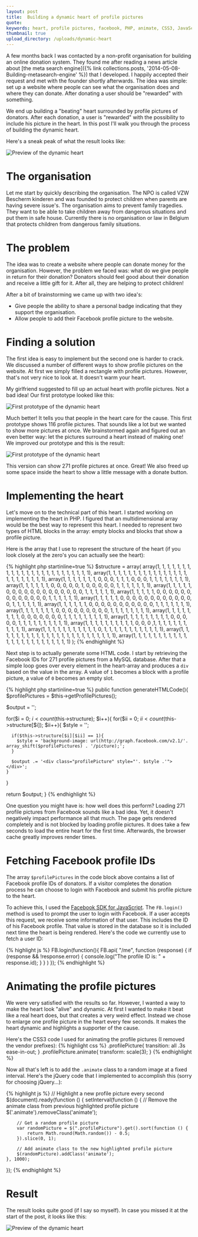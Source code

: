 ```yaml
---
layout: post
title:  Building a dynamic heart of profile pictures
quote:
keywords: heart, profile pictures, facebook, PHP, animate, CSS3, JavaScript
thumbnail: true
upload_directory: /uploads/dynamic-heart
---
```


A few months back I was contacted by a non-profit organisation for building an online donation system. They found me after reading a news article about [the meta search engine]({% link collections.posts, '2014-05-08-Building-metasearch-engine' %}) that I developed. I happily accepted their request and met with the founder shortly afterwards. The idea was simple: set up a website where people can see what the organisation does and where they can donate. After donating a user should be "rewarded" with something.

We end up building a "beating" heart surrounded by profile pictures of donators. After each donation, a user is "rewarded" with the possibility to include his picture in the heart. In this post I'll walk you through the process of building the dynamic heart.

<!--more-->

Here's a sneak peak of what the result looks like:

![Preview of the dynamic heart](/uploads/dynamic-heart/dynamicHeart.gif)

# The organisation
Let me start by quickly describing the organisation. The NPO is called VZW Bescherm kinderen and was founded to protect children when parents are having severe issue's. The organisation aims to prevent family tragedies. They want to be able to take children away from dangerous situations and put them in safe house. Currently there is no organisation or law in Belgium that protects children from dangerous family situations.

# The problem
The idea was to create a website where people can donate money for the organisation. However, the problem we faced was: what do we give people in return for their donation? Donators should feel good about their donation and receive a little gift for it. After all, they are helping to protect children! 

After a bit of brainstorming we came up with two idea's:

  * Give people the ability to share a personal badge indicating that they support the organisation.
  * Allow people to add their Facebook profile picture to the website.

# Finding a solution
The first idea is easy to implement but the second one is harder to crack. We discussed a number of different ways to show profile pictures on the website. At first we simply filled a rectangle with profile pictures. However, that's not very nice to look at. It doesn't warm your heart.

My girlfriend suggested to fill up an actual heart with profile pictures. Not a bad idea! Our first prototype looked like this:

![First prototype of the dynamic heart](/uploads/dynamic-heart/hartje_prototype1.png)

Much better! It tells you that people in the heart care for the cause. This first prototype shows 116 profile pictures. That sounds like a lot but we wanted to show more pictures at once. We brainstormed again and figured out an even better way: let the pictures surround a heart instead of making one! We improved our prototype and this is the result:

![First prototype of the dynamic heart](/uploads/dynamic-heart/hartjeLive.png)

This version can show 271 profile pictures at once. Great! We also freed up some space inside the heart to show a little message with a donate button.

# Implementing the heart
Let's move on to the technical part of this heart. I started working on implementing the heart in PHP. I figured that an multidimensional array would be the best way to represent this heart. I needed to represent two types of HTML blocks in the array: empty blocks and blocks that show a profile picture.

Here is the array that I use to represent the structure of the heart (if you look closely at the zero's you can actually see the heart):

{% highlight php startinline=true %}
$structure = array(
        array(1, 1, 1, 1, 1, 1, 1, 1, 1, 1, 1, 1, 1, 1, 1, 1, 1, 1, 1, 1, 1, 1, 1, 1),
        array(1, 1, 1, 1, 1, 1, 1, 1, 1, 1, 1, 1, 1, 1, 1, 1, 1, 1, 1, 1, 1, 1, 1, 1),
        array(1, 1, 1, 1, 1, 1, 1, 0, 0, 0, 1, 1, 1, 0, 0, 0, 1, 1, 1, 1, 1, 1, 1, 1),
        array(1, 1, 1, 1, 1, 1, 0, 0, 0, 0, 0, 1, 0, 0, 0, 0, 0, 1, 1, 1, 1, 1, 1, 1),
        array(1, 1, 1, 1, 1, 0, 0, 0, 0, 0, 0, 0, 0, 0, 0, 0, 0, 0, 1, 1, 1, 1, 1, 1),
        array(1, 1, 1, 1, 1, 0, 0, 0, 0, 0, 0, 0, 0, 0, 0, 0, 0, 0, 1, 1, 1, 1, 1, 1),
        array(1, 1, 1, 1, 1, 0, 0, 0, 0, 0, 0, 0, 0, 0, 0, 0, 0, 0, 1, 1, 1, 1, 1, 1),
        array(1, 1, 1, 1, 1, 1, 0, 0, 0, 0, 0, 0, 0, 0, 0, 0, 0, 1, 1, 1, 1, 1, 1, 1),
        array(1, 1, 1, 1, 1, 1, 1, 0, 0, 0, 0, 0, 0, 0, 0, 0, 1, 1, 1, 1, 1, 1, 1, 1),
        array(1, 1, 1, 1, 1, 1, 1, 1, 0, 0, 0, 0, 0, 0, 0, 1, 1, 1, 1, 1, 1, 1, 1, 1),
        array(1, 1, 1, 1, 1, 1, 1, 1, 1, 0, 0, 0, 0, 0, 1, 1, 1, 1, 1, 1, 1, 1, 1, 1),
        array(1, 1, 1, 1, 1, 1, 1, 1, 1, 1, 0, 0, 0 ,1, 1, 1, 1, 1, 1, 1, 1, 1, 1, 1),
        array(1, 1, 1, 1, 1, 1, 1, 1, 1, 1, 1, 0, 1, 1, 1, 1, 1, 1, 1, 1, 1, 1, 1, 1),
        array(1, 1, 1, 1, 1, 1, 1, 1, 1, 1, 1, 1, 1, 1, 1, 1, 1, 1, 1, 1, 1, 1, 1, 1),
        array(1, 1, 1, 1, 1, 1, 1, 1, 1, 1, 1, 1, 1, 1, 1, 1, 1, 1, 1, 1, 1, 1, 1, 1)
);
{% endhighlight %}

Next step is to actually generate some HTML code. I start by retrieving the Facebook IDs for 271 profile pictures from a MySQL database. After that a simple loop goes over every element in the heart-array and produces a ``div`` based on the value in the array. A value of ``1`` becomes a block with a profile picture, a value of ``0`` becomes an empty slot.

{% highlight php startinline=true %}
public function generateHTMLCode(){
  $profilePictures = $this->getProfilePictures();
  
  $output = '';

  for($i = 0; $i < count($this->structure); $i++){
    for($ii = 0; $ii < count($this->structure[$i]); $ii++){
      $style = '';
      
      if($this->structure[$i][$ii] == 1){
        $style = 'background-image: url(http://graph.facebook.com/v2.1/'. array_shift($profilePictures) . '/picture);';
      }
      
      $output .= '<div class="profilePicture" style="'. $style .'"></div>';
    }
  }
  
  return $output;
}
{% endhighlight %}

One question you might have is: how well does this perform? Loading 271 profile pictures from Facebook sounds like a bad idea. Yet, it doesn't negatively impact performance all that much. The page gets rendered completely and is not blocked by loading profile pictures. It does take a few seconds to load the entire heart for the first time. Afterwards, the browser cache greatly improves render times.

# Fetching Facebook profile IDs
The array ``$profilePictures`` in the code block above contains a list of Facebook profile IDs of donators. If a visitor completes the donation process he can choose to login with Facebook and submit his profile picture to the heart.

To achieve this, I used the [Facebook SDK for JavaScript](https://developers.facebook.com/docs/javascript). The ``FB.login()`` method is used to prompt the user to login with Facebook. If a user accepts this request, we receive some information of that user. This includes the ID of his Facebook profile. That value is stored in the database so it is included next time the heart is being rendered. Here's the code we currently use to fetch a user ID:

{% highlight js %}
FB.login(function(){
  FB.api(
    "/me",
    function (response) {
      if (response && !response.error) {
        console.log("The profile ID is: " + response.id);
      }
    }
  )
});
{% endhighlight %}

# Animating the profile pictures
We were very satisfied with the results so far. However, I wanted a way to make the heart look "alive" and dynamic. At first I wanted to make it beat like a real heart does, but that creates a very weird effect. Instead we chose to enlarge one profile picture in the heart every few seconds. It makes the heart dynamic and highlights a supporter of the cause.

Here's the CSS3 code I used for animating the profile pictures (I removed the vendor prefixes): 
{% highlight css %}
.profilePicture{
	transition: all .3s ease-in-out;
}
.profilePicture.animate{
	transform: scale(3);
}
{% endhighlight %}

Now all that's left is to add the ``.animate`` class to a random image at a fixed interval. Here's the jQuery code that I implemented to accomplish this (sorry for choosing jQuery...):

{% highlight js %}
// Highlight a new profile picture every second
$(document).ready(function () {
	setInterval(function () {
		// Remove the animate class from previous highlighted profile picture
		$('.animate').removeClass('animate');

		// Get a random profile picture
		var randomPicture = $(".profilePicture").get().sort(function () {
			return Math.round(Math.random()) - 0.5;
		}).slice(0, 1);

		// Add animate class to the new highlighted profile picture
		$(randomPicture).addClass('animate');
	}, 1000);
});
{% endhighlight %}

# Result
The result looks quite good (if I say so myself). In case you missed it at the start of the post, it looks like this:

![Preview of the dynamic heart](/uploads/dynamic-heart/dynamicHeart.gif)